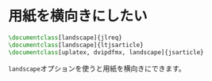 # 用紙を横向きにしたい

```latex
\documentclass[landscape]{jlreq}
\documentclass[landscape]{ltjsarticle}
\documentclass[uplatex, dvipdfmx, landscape]{jsarticle}
```

``landscape``オプションを使うと用紙を横向きにできます。
